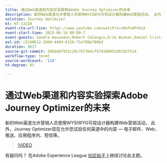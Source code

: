 ```yaml
---
title: 通过Web渠道和内容实验探索Adobe Journey Optimizer的未来
description: 新的Web渠道允许营销人员使用WYSIWYG可视设计器构建Web营销活动。 此外，Journey Optimizer现在允许您试验任何渠道中的内容 — 电子邮件、Web、推送、应用程序内、短信等。
solution: Journey Optimizer
kt: KT-13220
event-cta-url-live: https://www.youtube.com/watch?v=sNsFedPnhL8
event-start-time: 2023-06-14 08:00-7
event-guests: Sandra Hausmann,Robert Calangiu,Erik Wiener,Daniel Cristian Popescu
exl-id: c5240612-29d4-4404-b12b-71e70bb780bd
duration: 3627
source-git-commit: 566bddf933c20c7673b4cf574180852d81027514
workflow-type: tm+mt
source-wordcount: '118'
ht-degree: 0%

---
```


# 通过Web渠道和内容实验探索Adobe Journey Optimizer的未来

新的Web渠道允许营销人员使用WYSIWYG可视设计器构建Web营销活动。 此外，Journey Optimizer现在允许您试验任何渠道中的内容 — 电子邮件、Web、推送、应用程序内、短信等。

>[!VIDEO](https://video.tv.adobe.com/v/3420129/?learn=on)

有疑问吗？ 在Adobe Experience League [社区帖子](https://experienceleaguecommunities.adobe.com/t5/journey-optimizer-discussions/experience-league-live-post-session-discussion-explore-the/m-p/599366#M121)上继续讨论此主题。
